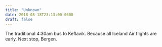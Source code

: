 ```yaml
---
title: "Unknown"
date: 2018-08-18T23:13:00-0600
draft: false
---
```


The traditional 4:30am bus to Keflavik. Because all Iceland Air flights are early. Next stop, Bergen.

